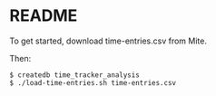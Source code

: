 README
======

To get started, download time-entries.csv from Mite.

Then:

    $ createdb time_tracker_analysis
    $ ./load-time-entries.sh time-entries.csv

